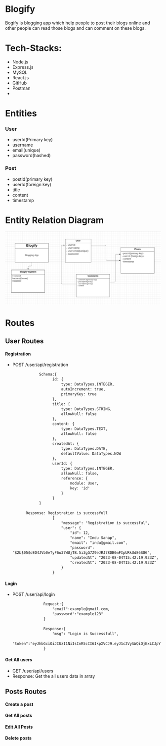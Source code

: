 # Blogify
Bogify is blogging app which help people to post their blogs online and other people can read those blogs and can comment on these blogs.

# Tech-Stacks:
- Node.js
- Express.js
- MySQL
- React.js
- GitHub
- Postman
- 
# Entities
### User
- userId(Primary key)
- username
- email(unique)
- password(hashed)

### Post
- postId(primary key)
- userId(foreign key)
- title
- content
- timestamp
# Entity Relation Diagram
<img src="https://github.com/dilipsanapinb/Blogify/blob/main/Images/ER%20Diagram.png"></img>

# Routes

## User Routes

#### Registration
- POST /user/api/registration
                  
                  Schema:{
                        id: {
                            type: DataTypes.INTEGER,
                            autoIncrement: true,
                            primaryKey: true
                        },
                        title: {
                            type: DataTypes.STRING,
                            allowNull: false
                        },
                        content: {
                            type: DataTypes.TEXT,
                            allowNull: false
                        },
                        createdAt: {
                            type: DataTypes.DATE,
                            defaultValue: DataTypes.NOW
                        },
                        userId: {
                            type: DataTypes.INTEGER,
                            allowNull: false,
                            reference: {
                                module: User,
                                key: 'id'
                            }
                        }
                  }

            Response: Registration is successfull
                        {
                            "message": "Registration is successful",
                            "user": {
                                "id": 12,
                                "name": "Indu Sanap",
                                "email": "indu@gmail.com",
                                "password": "$2b$05$oEO4JVb0eTyF6o37WUjTB.5i3gG7Z9eJRJ78DB0mFIpURkUdE6S8G",
                                "updatedAt": "2023-08-04T15:42:19.933Z",
                                "createdAt": "2023-08-04T15:42:19.933Z"
                            }
                        }

#### Login
- POST /user/api/login
                    
                    Request:{
                        "email":example@gmail.com,
                        "password":"example123"
                    }

                    Response:{
                        "msg": "Login is Successfull",
                        "token":"eyJhbGciOiJIUzI1NiIsInR5cCI6IkpXVCJ9.eyJ1c2VySWQiOjExLCJpYXQiOjE2OTExNjM4Njl9.X8pj1n9NuP_svVj1c3Siot01ChilWKYyvmBDIyQ2puI"
                    }

#### Get All users
- GET /user/api/users
- Response: Get the all users data in array

## Posts Routes

#### Create a post

#### Get All posts

#### Edit All Posts

#### Delete posts

